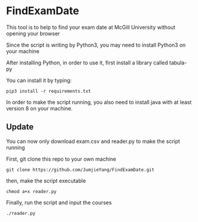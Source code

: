 # FindExamDate
This tool is to help to find your exam date at McGill University without opening your browser

Since the script is writing by Python3, you may need to install Python3 on your machine

After installing Python, in order to use it, first install a library called tabula-py

You can install it by typing:

`pip3 install -r requirements.txt`

In order to make the script running, you also need to install java with at least version 8 on your machine.

## Update

You can now only download exam.csv and reader.py to make the script running

First, git clone this repo to your own machine

`git clone https://github.com/JumjieYang/FindExamDate.git`

then, make the script executable

`chmod a+x reader.py`

Finally, run the script and input the courses

`./reader.py`
